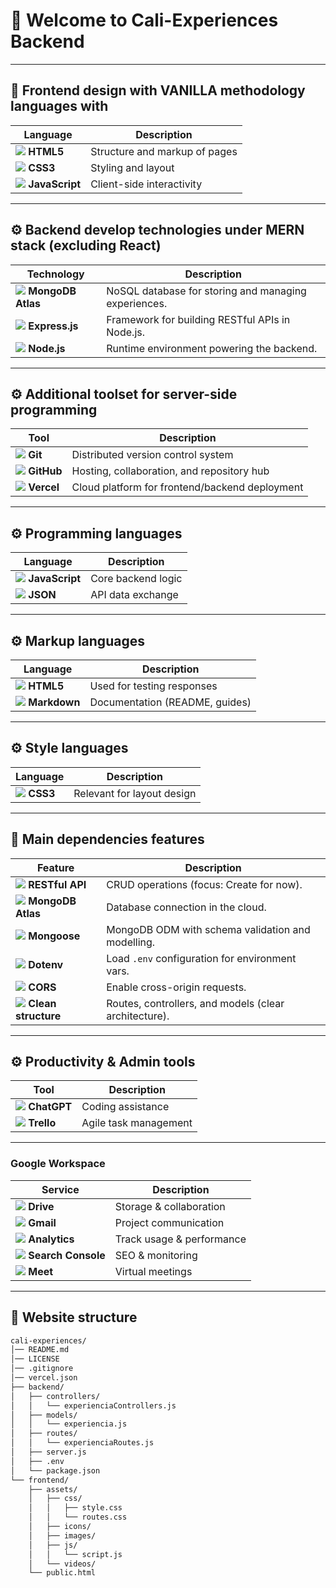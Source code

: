 # 👋 Welcome to Cali-Experiences Backend

---

## 🎨 Frontend design with VANILLA methodology languages with

| Language                                                                  | Description                  |
| ------------------------------------------------------------------------- | ---------------------------- |
| ![](https://img.icons8.com/color/48/html-5.png) **HTML5**                 | Structure and markup of pages |
| ![](https://img.icons8.com/color/48/css3.png) **CSS3**                    | Styling and layout            |
| ![](https://img.icons8.com/color/48/javascript.png) **JavaScript**        | Client-side interactivity     |

---

## ⚙️ Backend develop technologies under MERN stack (excluding React)

| Technology                                                               | Description                                      |
| ------------------------------------------------------------------------ | ------------------------------------------------ |
| ![](https://img.icons8.com/color/48/mongodb.png) **MongoDB Atlas**       | NoSQL database for storing and managing experiences. |
| ![](https://img.icons8.com/color/48/express.png) **Express.js**          | Framework for building RESTful APIs in Node.js.  |
| ![](https://img.icons8.com/color/48/nodejs.png) **Node.js**              | Runtime environment powering the backend.        |

---

## ⚙️ Additional toolset for server-side programming

| Tool                                                                     | Description                              |
| ------------------------------------------------------------------------ | ---------------------------------------- |
| ![](https://img.icons8.com/color/48/git.png) **Git**                     | Distributed version control system        |
| ![](https://img.icons8.com/color/48/github.png) **GitHub**               | Hosting, collaboration, and repository hub |
| ![](https://img.icons8.com/color/48/vercel.png) **Vercel**               | Cloud platform for frontend/backend deployment |

---

## ⚙️ Programming languages

| Language                                                                  | Description        |
| ------------------------------------------------------------------------- | ------------------ |
| ![](https://img.icons8.com/color/48/000000/javascript.png) **JavaScript** | Core backend logic |
| ![](https://img.icons8.com/color/48/000000/json.png) **JSON**             | API data exchange  |

---

## ⚙️ Markup languages

| Language                                                              | Description                    |
| --------------------------------------------------------------------- | ------------------------------ |
| ![](https://img.icons8.com/color/48/000000/html-5.png) **HTML5**       | Used for testing responses     |
| ![](https://img.icons8.com/color/48/000000/markdown.png) **Markdown** | Documentation (README, guides) |

---

## ⚙️ Style languages

| Language                                                     | Description                       |
| ------------------------------------------------------------ | --------------------------------- |
| ![](https://img.icons8.com/color/48/000000/css3.png) **CSS3** | Relevant for layout design |

---

## 🚀 Main dependencies features

| Feature                                                                  | Description                                      |
| ------------------------------------------------------------------------ | ------------------------------------------------ |
| ![](https://img.icons8.com/color/48/api.png) **RESTful API**             | CRUD operations (focus: Create for now).         |
| ![](https://img.icons8.com/color/48/mongodb.png) **MongoDB Atlas**       | Database connection in the cloud.                |
| ![](https://img.icons8.com/color/48/mongodb.png) **Mongoose**            | MongoDB ODM with schema validation and modelling.|
| ![](https://img.icons8.com/color/48/code-file.png) **Dotenv**            | Load `.env` configuration for environment vars.  |
| ![](https://img.icons8.com/color/48/share.png) **CORS**                  | Enable cross-origin requests.                    |
| ![](https://img.icons8.com/color/48/flow-chart.png) **Clean structure**  | Routes, controllers, and models (clear architecture). |

---

## ⚙️ Productivity & Admin tools

| Tool                                                                | Description           |
| ------------------------------------------------------------------- | --------------------- |
| ![](https://img.icons8.com/color/48/000000/chatgpt.png) **ChatGPT** | Coding assistance     |
| ![](https://img.icons8.com/color/48/000000/trello.png) **Trello**   | Agile task management |

---

### Google Workspace

| Service                                                                    | Description               |
| -------------------------------------------------------------------------- | ------------------------- |
| ![](https://img.icons8.com/color/48/000000/google-drive.png) **Drive**     | Storage & collaboration   |
| ![](https://img.icons8.com/color/48/000000/gmail.png) **Gmail**            | Project communication     |
| ![](https://img.icons8.com/color/48/000000/analytics.png) **Analytics**    | Track usage & performance |
| ![](https://img.icons8.com/color/48/000000/console.png) **Search Console** | SEO & monitoring          |
| ![](https://img.icons8.com/color/48/000000/google-meet.png) **Meet**       | Virtual meetings          |

---

## 📂 Website structure

```bash
cali-experiences/
│── README.md
│── LICENSE
│── .gitignore
│── vercel.json
├── backend/
│   ├── controllers/
│   │   └── experienciaControllers.js
│   ├── models/
│   │   └── experiencia.js
│   ├── routes/
│   │   └── experienciaRoutes.js
│   ├── server.js
│   ├── .env
│   └── package.json
└── frontend/
    ├── assets/
    │   ├── css/
    │   │   ├── style.css
    │   │   └── routes.css
    │   ├── icons/
    │   ├── images/
    │   ├── js/
    │   │   └── script.js
    │   └── videos/
    └── public.html
```

